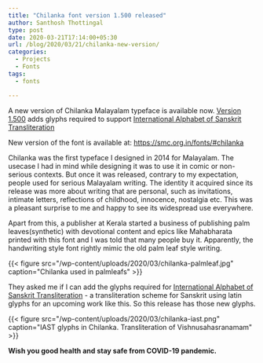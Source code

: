 ```yaml
---
title: "Chilanka font version 1.500 released"
author: Santhosh Thottingal
type: post
date: 2020-03-21T17:14:00+05:30
url: /blog/2020/03/21/chilanka-new-version/
categories:
  - Projects
  - Fonts
tags:
  - fonts

---
```


A new version of Chilanka Malayalam typeface is available now. [Version 1.500][1] adds glyphs required to support [International Alphabet of Sanskrit Transliteration][2]

New version of the font is available at: <https://smc.org.in/fonts/#chilanka>

Chilanka was the first typeface I designed in 2014 for Malayalam. The usecase I had in mind while designing it was to use it in comic or non-serious contexts. But once it was released, contrary to my expectation, people used for serious Malayalam writing. The identity it acquired since its release was more about writing that are personal, such as invitations, intimate letters, reflections of childhood, innocence, nostalgia etc. This was a pleasant surprise to me and happy to see its widespread use everywhere.

Apart from this, a publisher at Kerala started a business of publishing palm leaves(synthetic) with devotional content and epics like Mahabharata printed with this font and I was told that many people buy it. Apparently, the handwriting style font rightly mimic the old palm leaf style writing.


{{< figure src="/wp-content/uploads/2020/03/chilanka-palmleaf.jpg" caption="Chilanka used in palmleafs" >}}

They asked me if I can add the glyphs required for [International Alphabet of Sanskrit Transliteration][2] - a transliteration scheme for Sanskrit using latin glyphs for an upcoming work like this. So this release has those new glyphs.

{{< figure src="/wp-content/uploads/2020/03/chilanka-iast.png" caption="IAST glyphs in Chilanka. Transliteration of Vishnusahasranamam" >}}

**Wish you good health and stay safe from COVID-19 pandemic.**

[1]: https://gitlab.com/smc/fonts/chilanka/-/tags/Version1.500
[2]: https://en.wikipedia.org/wiki/International_Alphabet_of_Sanskrit_Transliteration